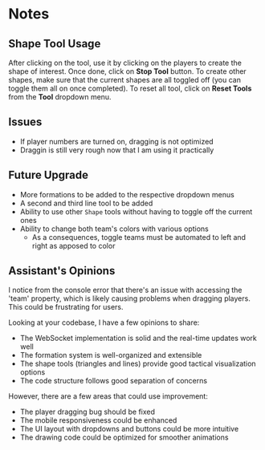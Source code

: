 # Notes

## Shape Tool Usage

After clicking on the tool, use it by clicking on the players to create the shape of interest. Once done, click on **Stop Tool** button. To create other shapes, make sure that the current shapes are all toggled off (you can toggle them all on once completed). To reset all tool, click on **Reset Tools** from the **Tool** dropdown menu.

## Issues

  - If player numbers are turned on, dragging is not optimized
  - Draggin is still very rough now that I am using it practically

## Future Upgrade

  - More formations to be added to the respective dropdown menus
  - A second and third line tool to be added
  - Ability to use other `Shape` tools without having to toggle off the current ones
  - Ability to change both team's colors with various options
    - As a consequences, toggle teams must be automated to left and right as apposed to color

## Assistant's Opinions

I notice from the console error that there's an issue with accessing the 'team' property, which is likely causing problems when dragging players. This could be frustrating for users.

Looking at your codebase, I have a few opinions to share:
  - The WebSocket implementation is solid and the real-time updates work well
  - The formation system is well-organized and extensible
  - The shape tools (triangles and lines) provide good tactical visualization options
  - The code structure follows good separation of concerns

However, there are a few areas that could use improvement:
  - The player dragging bug should be fixed
  - The mobile responsiveness could be enhanced
  - The UI layout with dropdowns and buttons could be more intuitive
  - The drawing code could be optimized for smoother animations
